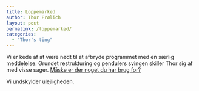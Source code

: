 ```yaml
---
title: Loppemarked
author: Thor Frølich
layout: post
permalink: /loppemarked/
categories:
  - "Thor's ting"
---
```

Vi er kede af at være nødt til at afbryde programmet med en særlig meddelelse. Grundet restrukturing og pendulers svingen skiller Thor sig af med visse sager. [Måske er der noget du har brug for?][1]

Vi undskylder ulejligheden.

 [1]: http://www.abekat.net/til-salg